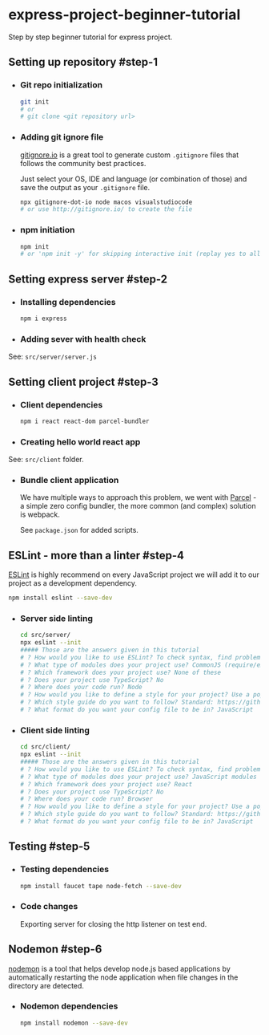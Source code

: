 # express-project-beginner-tutorial

Step by step beginner tutorial for express project.

## Setting up repository #step-1

- ### Git repo initialization

  ```bash
  git init
  # or
  # git clone <git repository url>
  ```

- ### Adding git ignore file

  [gitignore.io](http://gitignore.io/) is a great tool to generate custom `.gitignore` files that follows the community best practices.

  Just select your OS, IDE and language (or combination of those) and save the output as your `.gitignore` file.

  ```bash
  npx gitignore-dot-io node macos visualstudiocode
  # or use http://gitignore.io/ to create the file
  ```

- ### npm initiation

  ```bash
  npm init
  # or 'npm init -y' for skipping interactive init (replay yes to all)
  ```

## Setting express server #step-2

- ### Installing dependencies

  ```bash
  npm i express
  ```

- ### Adding sever with health check

 See: `src/server/server.js`

## Setting client project #step-3

- ### Client dependencies

  ```bash
  npm i react react-dom parcel-bundler
  ```

- ### Creating hello world react app

 See: `src/client` folder.

- ### Bundle client application

  We have multiple ways to approach this problem, we went with [Parcel](https://parceljs.org/getting_started.html) - a simple zero config bundler, the more common (and complex) solution is webpack.

  See `package.json` for added scripts.

## ESLint - more than a linter #step-4

  [ESLint](https://eslint.org/docs/user-guide/getting-started) is highly recommend on every JavaScript project we will add it to our project as a development dependency.

  ```bash
  npm install eslint --save-dev
  ```

- ### Server side linting

  ```bash
  cd src/server/
  npx eslint --init
  ##### Those are the answers given in this tutorial
  # ? How would you like to use ESLint? To check syntax, find problems, and enforce code style
  # ? What type of modules does your project use? CommonJS (require/exports)
  # ? Which framework does your project use? None of these
  # ? Does your project use TypeScript? No
  # ? Where does your code run? Node
  # ? How would you like to define a style for your project? Use a popular style guide
  # ? Which style guide do you want to follow? Standard: https://github.com/standard/standard
  # ? What format do you want your config file to be in? JavaScript
  ```
  
- ### Client side linting

  ```bash
  cd src/client/
  npx eslint --init
  ##### Those are the answers given in this tutorial
  # ? How would you like to use ESLint? To check syntax, find problems, and enforce code style
  # ? What type of modules does your project use? JavaScript modules (import/export)
  # ? Which framework does your project use? React
  # ? Does your project use TypeScript? No
  # ? Where does your code run? Browser
  # ? How would you like to define a style for your project? Use a popular style guide
  # ? Which style guide do you want to follow? Standard: https://github.com/standard/standard
  # ? What format do you want your config file to be in? JavaScript
  ```

## Testing #step-5

- ### Testing dependencies

  ```bash
  npm install faucet tape node-fetch --save-dev
  ```

- ### Code changes

  Exporting server for closing the http listener on test end.

## Nodemon #step-6

[nodemon](https://github.com/remy/nodemon) is a tool that helps develop node.js based applications by automatically restarting the node application when file changes in the directory are detected.
  
- ### Nodemon dependencies

  ```bash
  npm install nodemon --save-dev
  ```

